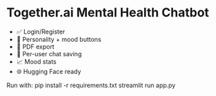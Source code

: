 # Together.ai Mental Health Chatbot

- ✅ Login/Register
- 💬 Personality + mood buttons
- 📄 PDF export
- 💾 Per-user chat saving
- 📈 Mood stats
- 🌐 Hugging Face ready

Run with:
pip install -r requirements.txt
streamlit run app.py
